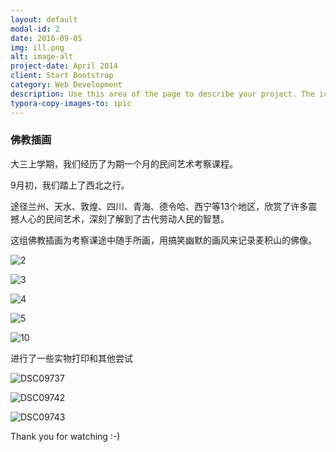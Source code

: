 ```yaml
---
layout: default
modal-id: 2
date: 2016-09-05
img: ill.png
alt: image-alt
project-date: April 2014
client: Start Bootstrap
category: Web Development
description: Use this area of the page to describe your project. The icon above is part of a free icon set by <a href="https://sellfy.com/p/8Q9P/jV3VZ/">Flat Icons</a>. On their website, you can download their free set with 16 icons, or you can purchase the entire set with 146 icons for only $12!
typora-copy-images-to: ipic
---
```


### 佛教插画



大三上学期，我们经历了为期一个月的民间艺术考察课程。

9月初，我们踏上了西北之行。

途径兰州、天水、敦煌、四川、青海、德令哈、西宁等13个地区，欣赏了许多震撼人心的民间艺术，深刻了解到了古代劳动人民的智慧。

这组佛教插画为考察课途中随手所画，用搞笑幽默的画风来记录麦积山的佛像。









![2](http://ww2.sinaimg.cn/large/006tNc79gy1ff6rqmxzutj30jq0rt1kx.jpg)



![3](http://ww2.sinaimg.cn/large/006tNc79gy1ff6rqrymfkj30jq0rt1jf.jpg)



![4](http://ww1.sinaimg.cn/large/006tNc79gy1ff6rr17kucj30jq0rt4qp.jpg)



![5](http://ww1.sinaimg.cn/large/006tNc79gy1ff6rr4zu1lj30jq0rtkgs.jpg)





![10](http://ww3.sinaimg.cn/large/006tNc79gy1ff6rrb4lpxj30jq0e8wyw.jpg)



进行了一些实物打印和其他尝试



![DSC09737](http://ww1.sinaimg.cn/large/006tNc79gy1ff6s8f9ri0j30jq0tlk97.jpg)



![DSC09742](http://ww4.sinaimg.cn/large/006tNc79gy1ff6s8kfwfcj30jq0d5wmr.jpg)



![DSC09743](http://ww3.sinaimg.cn/large/006tNc79gy1ff6s8nfkdaj30jq0d5thv.jpg)







Thank you for watching  :-)